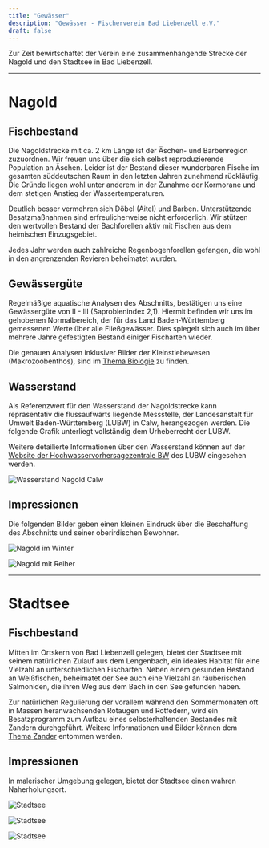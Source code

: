 ```yaml
---
title: "Gewässer"
description: "Gewässer - Fischerverein Bad Liebenzell e.V."
draft: false
---
```


Zur Zeit bewirtschaftet der Verein eine zusammenhängende Strecke der Nagold und den Stadtsee in Bad Liebenzell. 

<hr>

# Nagold
## Fischbestand

Die Nagoldstrecke mit ca. 2 km Länge ist der Äschen- und Barbenregion zuzuordnen. Wir freuen uns über die sich selbst reproduzierende Population an Äschen. Leider ist der Bestand dieser wunderbaren Fische im gesamten süddeutschen Raum in den letzten Jahren zunehmend rückläufig. Die Gründe liegen wohl unter anderem in der Zunahme der Kormorane und dem stetigen Anstieg der Wassertemperaturen.

Deutlich besser vermehren sich Döbel (Aitel) und Barben. Unterstützende Besatzmaßnahmen sind erfreulicherweise nicht erforderlich. Wir stützen den wertvollen Bestand der Bachforellen aktiv mit Fischen aus dem heimischen Einzugsgebiet.

Jedes Jahr werden auch zahlreiche Regenbogenforellen gefangen, die wohl in den angrenzenden Revieren beheimatet wurden.

## Gewässergüte

Regelmäßige aquatische Analysen des Abschnitts, bestätigen uns eine Gewässergüte von II - III (Saprobienindex 2,1). Hiermit befinden wir uns im gehobenen Normalbereich, der für das Land Baden-Württemberg gemessenen Werte über alle Fließgewässer. Dies spiegelt sich auch im über mehrere Jahre gefestigten Bestand einiger Fischarten wieder.

Die genauen Analysen inklusiver Bilder der Kleinstlebewesen (Makrozoobenthos), sind im [Thema Biologie](/categories/biologie) zu finden.

## Wasserstand

Als Referenzwert für den Wasserstand der Nagoldstrecke kann repräsentativ die flussaufwärts liegende Messstelle, der Landesanstalt für Umwelt Baden-Württemberg (LUBW) in Calw, herangezogen werden. Die folgende Grafik unterliegt vollständig dem Urheberrecht der LUBW. 

Weitere detailierte Informationen über den Wasserstand können auf der [Website der Hochwasservorhersagezentrale BW](https://www.hvz.baden-wuerttemberg.de/pegel.html?id=00038) des LUBW eingesehen werden.

![Wasserstand Nagold Calw](https://www.hvz.baden-wuerttemberg.de/gifs/00038-2001.GIF)

## Impressionen

Die folgenden Bilder geben einen kleinen Eindruck über die Beschaffung des Abschnitts und seiner oberirdischen Bewohner.

![Nagold im Winter](/images/nagold_winter.jpg)

![Nagold mit Reiher](/images/nagold_reiher.jpg)

<hr>

# Stadtsee
## Fischbestand

Mitten im Ortskern von Bad Liebenzell gelegen, bietet der Stadtsee mit seinem natürlichen Zulauf aus dem Lengenbach, ein ideales Habitat für eine Vielzahl an unterschiedlichen Fischarten. Neben einem gesunden Bestand an Weißfischen, beheimatet der See auch eine Vielzahl an räuberischen Salmoniden, die ihren Weg aus dem Bach in den See gefunden haben.

Zur natürlichen Regulierung der vorallem während den Sommermonaten oft in Massen heranwachsenden Rotaugen und Rotfedern, wird ein Besatzprogramm zum Aufbau eines selbsterhaltenden Bestandes mit Zandern durchgeführt. Weitere Informationen und Bilder können dem [Thema Zander](/tags/zander/) entommen werden.

## Impressionen

In malerischer Umgebung gelegen, bietet der Stadtsee einen wahren Naherholungsort.

![Stadtsee](/images/stadtsee.jpg)

![Stadtsee](/images/stadtsee1.jpg)

![Stadtsee](/images/stadtsee2.jpg)
